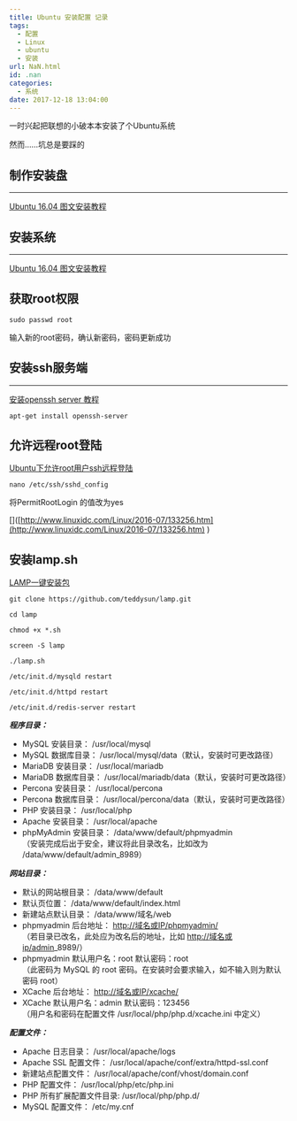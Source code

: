 ```yaml
---
title: Ubuntu 安装配置 记录
tags:
  - 配置
  - Linux
  - ubuntu
  - 安装
url: NaN.html
id: .nan
categories:
  - 系统
date: 2017-12-18 13:04:00
---
```


一时兴起把联想的小破本本安装了个Ubuntu系统

然而……坑总是要踩的

制作安装盘
-----

* * *

[Ubuntu 16.04 图文安装教程](http://www.linuxidc.com/Linux/2016-04/130520.htm)

安装系统
----

* * *

[Ubuntu 16.04 图文安装教程](http://www.linuxidc.com/Linux/2016-04/130520.htm)

获取root权限
--------

    sudo passwd root

输入新的root密码，确认新密码，密码更新成功

安装ssh服务端
--------

* * *

[安装openssh server 教程](http://www.linuxidc.com/Linux/2013-07/87368.htm)

    apt-get install openssh-server

允许远程root登陆
----------

[Ubuntu下允许root用户ssh远程登陆](http://www.linuxidc.com/Linux/2016-07/133256.htm)

    nano /etc/ssh/sshd_config

将PermitRootLogin 的值改为yes

\[\]([http://www.linuxidc.com/Linux/2016-07/133256.htm](http://www.linuxidc.com/Linux/2016-07/133256.htm) )

安装lamp.sh
---------

[LAMP一键安装包](https://lamp.sh/install.html)

    git clone https://github.com/teddysun/lamp.git 
    
    cd lamp
    
    chmod +x *.sh
    
    screen -S lamp
    
    ./lamp.sh
    
    /etc/init.d/mysqld restart
    
    /etc/init.d/httpd restart
    
    /etc/init.d/redis-server restart

**_程序目录：_**

*   MySQL 安装目录： /usr/local/mysql
*   MySQL 数据库目录： /usr/local/mysql/data（默认，安装时可更改路径）
*   MariaDB 安装目录： /usr/local/mariadb
*   MariaDB 数据库目录： /usr/local/mariadb/data（默认，安装时可更改路径）
*   Percona 安装目录： /usr/local/percona
*   Percona 数据库目录： /usr/local/percona/data（默认，安装时可更改路径）
*   PHP 安装目录： /usr/local/php
*   Apache 安装目录： /usr/local/apache
*   phpMyAdmin 安装目录： /data/www/default/phpmyadmin  
    （安装完成后出于安全，建议将此目录改名，比如改为 /data/www/default/admin_8989）

**_网站目录：_**

*   默认的网站根目录： /data/www/default
*   默认页位置： /data/www/default/index.html
*   新建站点默认目录： /data/www/域名/web
*   phpmyadmin 后台地址： [http://域名或IP/phpmyadmin/](http://域名或IP/phpmyadmin/)  
    （若目录已改名，此处应为改名后的地址，比如 [http://域名或ip/admin](http://域名或ip/admin)_8989/）
*   phpmyadmin 默认用户名：root 默认密码：root  
    （此密码为 MySQL 的 root 密码。在安装时会要求输入，如不输入则为默认密码 root）
*   XCache 后台地址： [http://域名或IP/xcache/](http://域名或IP/xcache/)
*   XCache 默认用户名：admin 默认密码：123456  
    （用户名和密码在配置文件 /usr/local/php/php.d/xcache.ini 中定义）

**_配置文件：_**

*   Apache 日志目录： /usr/local/apache/logs
*   Apache SSL 配置文件： /usr/local/apache/conf/extra/httpd-ssl.conf
*   新建站点配置文件： /usr/local/apache/conf/vhost/domain.conf
*   PHP 配置文件： /usr/local/php/etc/php.ini
*   PHP 所有扩展配置文件目录: /usr/local/php/php.d/
*   MySQL 配置文件： /etc/my.cnf

‍
